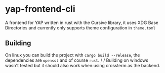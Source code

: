 # yap-frontend-cli
A frontend for YAP written in rust with the Cursive library, it uses XDG Base Directories and currently only supports theme configuration in `theme.toml`
## Building
On linux you can build the project with `cargo build --release`, the dependencies are `openssl` and of course `rust`. /
/
Building on windows wasn't tested but it should also work when using crossterm as the backend.
